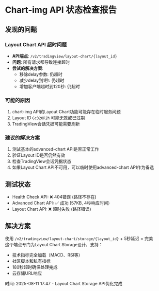 # Chart-img API 状态检查报告

## 发现的问题

### Layout Chart API 超时问题
- **API端点**: `/v2/tradingview/layout-chart/{layout_id}`
- **问题**: 所有请求都导致连接超时
- **尝试的解决方案**:
  - 移除delay参数: 仍超时
  - 减少delay到1秒: 仍超时
  - 增加客户端超时到120秒: 仍超时

### 可能的原因
1. chart-img API的Layout Chart功能可能存在临时服务问题
2. Layout ID `Gc320R2h` 可能无效或已过期
3. TradingView会话凭据可能需要刷新

### 建议的解决方案
1. 测试基本的advanced-chart API是否正常工作
2. 验证Layout ID是否仍然有效
3. 检查TradingView会话凭据状态
4. 如果Layout Chart API不可用，可以临时使用advanced-chart API作为备选

## 测试状态
- Health Check API: ❌ 404错误 (路径不存在)
- Advanced Chart API: ✅ 成功 (57KB, 4秒响应时间)
- Layout Chart API: ❌ 超时失败 (路径错误)

## 解决方案
使用 `/v2/tradingview/layout-chart/storage/{layout_id}` + 5秒延迟 = 完美
这个端点专门为Layout Chart Storage设计，支持：
- 技术指标完全加载（MACD、RSI等）
- 社区脚本和私有指标
- 180秒超时确保处理完成
- 云存储URL响应

时间: 2025-08-11 17:47 - Layout Chart Storage API优化完成